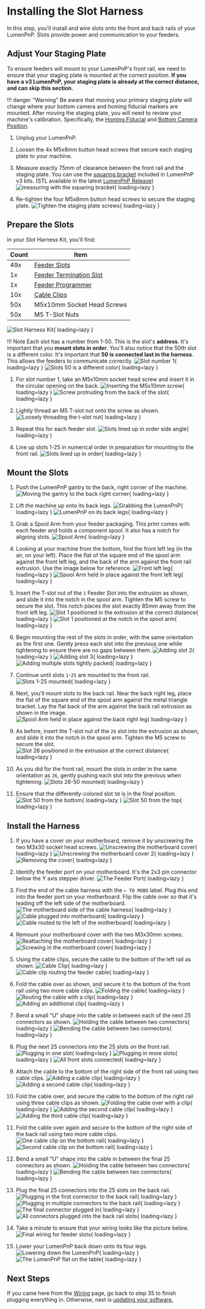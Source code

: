 # Installing the Slot Harness

In this step, you'll install and wire slots onto the front and back rails of your LumenPnP. Slots provide power and communication to your feeders.

## Adjust Your Staging Plate

To ensure feeders will mount to your LumenPnP's front rail, we need to ensure that your staging plate is mounted at the correct position. **If you have a v3 LumenPnP, your staging plate is already at the correct distance, and can skip this section.**

!!! danger "Warning"
    Be aware that moving your primary staging plate will change where your bottom camera and homing fiducial markers are mounted. After moving the staging plate, you will need to review your machine's calibration. Specifically, the [Homing Fiducial](../../openpnp/calibration/4-homing-fiducial/index.md#tuning-the-homing-fiducial) and [Bottom Camera Position](../../openpnp/calibration/7-bottom-camera-position/index.md).

1. Unplug your LumenPnP.

2. Loosen the 4x M5x8mm button head screws that secure each staging plate to your machine.

3. Measure exactly 75mm of clearance between the front rail and the staging plate. You can use the [squaring bracket](https://github.com/opulo-inc/lumenpnp/blob/main/pnp/cad/FDM/squaring-bracket.FCStd) included in LumenPnP v3 kits. (STL available in the latest [LumenPnP Release](https://github.com/opulo-inc/lumenpnp/releases))
  ![measuring with the squaring bracket](img/staging-plate-spacing.png){ loading=lazy }

4. Re-tighten the four M5x8mm button head screws to secure the staging plate.
   ![Tighten the staging plate screws](img/staging-right-screw-1.JPG){ loading=lazy }

## Prepare the Slots

In your Slot Harness Kit, you'll find:

| Count | Item                                |
| ----- | ----------------------------------- |
| 49x   | [Feeder Slots][slot-url]            |
| 1x    | [Feeder Termination Slot][slot-url] |
| 1x    | [Feeder Programmer][slot-url]       |
| 10x   | [Cable Clips][clip-url]             |
| 50x   | M5x10mm Socket Head Screws          |
| 50x   | M5 T-Slot Nuts                      |

![Slot Harness Kit](img/IMG_1969.JPG){ loading=lazy }

!!! Note
    Each slot has a number from 1-50. This is the slot's **address**. It's important that you **mount slots in order**. You'll also notice that the 50th slot is a different color. It's important that **50 is connected last in the harness**. This allows the feeders to communicate correctly.
      ![Slot number 1](img/IMG_2023.JPG){ loading=lazy }
      ![Slots 50 is a different color](img/IMG_1973.JPG){ loading=lazy }

1. For slot number 1, take an M5x10mm socket head screw and insert it in the circular opening on the back.
   ![Inserting the M5x10mm screw](img/IMG_2026.JPG){ loading=lazy }
   ![Screw protruding from the back of the slot](img/IMG_2027.JPG){ loading=lazy }

2. Lightly thread an M5 T-slot nut onto the screw as shown.
   ![Loosely threading the t-slot nut](img/IMG_2029.JPG){ loading=lazy }

3. Repeat this for each feeder slot.
   ![Slots lined up in order side angle](img/IMG_2039.JPG){ loading=lazy }

4. Line up slots 1-25 in numerical order in preparation for mounting to the front rail.
   ![Slots lined up in order](img/IMG_2038.JPG){ loading=lazy }

## Mount the Slots

1. Push the LumenPnP gantry to the back, right corner of the machine.
   ![Moving the gantry to the back right corner](img/IMG_1959.JPG){ loading=lazy }
2. Lift the machine up onto its back legs.
   ![Grabbing the LumenPnP](img/IMG_1962.JPG){ loading=lazy }
   ![LumenPnP on its back legs](img/IMG_1963.JPG){ loading=lazy }
3. Grab a Spool Arm from your feeder packaging. This print comes with each feeder and holds a component spool. It also has a notch for aligning slots.
   ![Spool Arm](img/IMG_1968.JPG){ loading=lazy }

4. Looking at your machine from the bottom, find the front left leg (in the air, on your left). Place the flat of the square end of the spool arm against the front left leg, and the back of the arm against the front rail extrusion. Use the image below for reference.
   ![Front left leg](img/IMG_2030.JPG){ loading=lazy }
   ![Spool Arm held in place against the front left leg](img/IMG_2032.JPG){ loading=lazy }

5. Insert the T-slot nut of the `1` Feeder Slot into the extrusion as shown, and slide it into the notch in the spool arm. Tighten the M5 screw to secure the slot. This notch places the slot exactly 85mm away from the front left leg.
   ![Slot 1 positioned in the extrusion at the correct distance](img/IMG_2034.JPG){ loading=lazy }
   ![Slot 1 positioned at the notch in the spool arm](img/IMG_2037.JPG){ loading=lazy }

6. Begin mounting the rest of the slots in order, with the same orientation as the first one. Gently press each slot into the previous one while tightening to ensure there are no gaps between them.
   ![Adding slot 2](img/IMG_2044.JPG){ loading=lazy }
   ![Adding slot 3](img/IMG_2045.JPG){ loading=lazy }
   ![Adding multiple slots tightly packed](img/IMG_2049.JPG){ loading=lazy }

7. Continue until slots `1`-`25` are mounted to the front rail.
   ![Slots 1-25 mounted](img/IMG_2047.JPG){ loading=lazy }

8. Next, you'll mount slots to the back rail. Near the back right leg, place the flat of the square end of the spool arm against the metal triangle bracket. Lay the flat back of the arm against the back rail extrusion as shown in the image.
   ![Spool Arm held in place against the back right leg](img/IMG_2057.JPG){ loading=lazy }

9. As before, insert the T-slot nut of the `26` slot into the extrusion as shown, and slide it into the notch in the spool arm. Tighten the M5 screw to secure the slot.
   ![Slot 26 positioned in the extrusion at the correct distance](img/IMG_2059.JPG){ loading=lazy }

10. As you did for the front rail, mount the slots in order in the same orientation as `26`, gently pushing each slot into the previous when tightening.
   ![Slots 26-50 mounted](img/IMG_2062.JPG){ loading=lazy }

11. Ensure that the differently-colored slot `50` is in the final position.
   ![Slot 50 from the bottom](img/IMG_2065.JPG){ loading=lazy }
   ![Slot 50 from the top](img/IMG_2069.JPG){ loading=lazy }

## Install the Harness

1. If you have a cover on your motherboard, remove it by unscrewing the two M3x30 socket head screws.
   ![Unscrewing the motherboard cover](img/IMG_2073.JPG){ loading=lazy }
   ![Unscrewing the motherboard cover 2](img/IMG_2075.JPG){ loading=lazy }
   ![Removing the cover](img/IMG_2076.JPG){ loading=lazy }

2. Identify the feeder port on your motherboard. It's the 2x3 pin connector below the Y axis stepper driver.
  ![The Feeder Port](img/IMG_2081.JPG){ loading=lazy }

3. Find the end of the cable harness with the `← TO MOBO` label. Plug this end into the feeder port on your motherboard. Flip the cable over so that it's leading off the left side of the motherboard.
   ![The motherboard side of the cable harness](img/IMG_2084.JPG){ loading=lazy }
   ![Cable plugged into motherboard](img/IMG_2089.JPG){ loading=lazy }
   ![Cable routed to the left of the motherboard](img/IMG_2090.JPG){ loading=lazy }

4. Remount your motherboard cover with the two M3x30mm screws.
   ![Reattaching the motherboard cover](img/IMG_2093.JPG){ loading=lazy }
   ![Screwing in the motherboard cover](img/IMG_2094.JPG){ loading=lazy }

5. Using the cable clips, secure the cable to the bottom of the left rail as shown.
   ![Cable Clip](img/IMG_2096.JPG){ loading=lazy }
   ![Cable clip routing the feeder cable](img/IMG_2098.JPG){ loading=lazy }

6. Fold the cable over as shown, and secure it to the bottom of the front rail using two more cable clips.
   ![Folding the cable](img/IMG_2099.JPG){ loading=lazy }
   ![Routing the cable with a clip](img/IMG_2100.JPG){ loading=lazy }
   ![Adding an additional clip](img/IMG_2101.JPG){ loading=lazy }

7. Bend a small "U" shape into the cable in between each of the next 25 connectors as shown.
   ![Holding the cable between two connectors](img/IMG_2131.JPG){ loading=lazy }
   ![Bending the cable between two connectors](img/IMG_2132.JPG){ loading=lazy }

8. Plug the next 25 connectors into the 25 slots on the front rail.
   ![Plugging in one slot](img/IMG_2102.JPG){ loading=lazy }
   ![Plugging in more slots](img/IMG_2103.JPG){ loading=lazy }
   ![All front slots connected](img/IMG_2105.JPG){ loading=lazy }

9. Attach the cable to the bottom of the right side of the front rail using two cable clips.
   ![Adding a cable clip](img/IMG_2108.JPG){ loading=lazy }
   ![Adding a second cable clip](img/IMG_2109.JPG){ loading=lazy }

10. Fold the cable over, and secure the cable to the bottom of the right rail using three cable clips as shown.
   ![Folding the cable over with a clip](img/IMG_2110.JPG){ loading=lazy }
   ![Adding the second cable clip](img/IMG_2111.JPG){ loading=lazy }
   ![Adding the third cable clip](img/IMG_2112.JPG){ loading=lazy }

11. Fold the cable over again and secure to the bottom of the right side of the back rail using two more cable clips.
   ![One cable clip on the bottom rail](img/IMG_2113.JPG){ loading=lazy }
   ![Second cable clip on the bottom rail](img/IMG_2114.JPG){ loading=lazy }

12. Bend a small "U" shape into the cable in between the final 25 connectors as shown.
   ![Holding the cable between two connectors](img/IMG_2131.JPG){ loading=lazy }
   ![Bending the cable between two connectors](img/IMG_2132.JPG){ loading=lazy }

13. Plug the final 25 connectors into the 25 slots on the back rail.
   ![Plugging in the first connector to the back rail](img/IMG_2115.JPG){ loading=lazy }
   ![Plugging in multiple connectors to the back rail](img/IMG_2116.JPG){ loading=lazy }
   ![The final connector plugged in](img/IMG_2117.JPG){ loading=lazy }
   ![All connectors plugged into the back rail slots](img/IMG_2119.JPG){ loading=lazy }

14. Take a minute to ensure that your wiring looks like the picture below.
   ![Final wiring for feeder slots](img/IMG_2120.JPG){ loading=lazy }

15. Lower your LumenPnP back down onto its four legs.
   ![Lowering down the LumenPnP](img/IMG_2122.JPG){ loading=lazy }
   ![The LumenPnP flat on the table](img/IMG_2125.JPG){ loading=lazy }

## Next Steps

If you came here from the [Wiring](../../semi-assembly/wiring/index.md) page, go back to step 35 to finish plugging everything in. Otherwise, next is [updating your software.](../3-software-update/software-update.md)

[clip-url]: https://github.com/opulo-inc/lumenpnp/blob/main/pnp/cad/FDM/extrusion-cable-clip.FCStd
[slot-url]: https://github.com/opulo-inc/feeder
